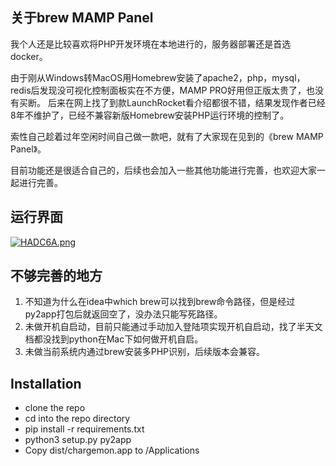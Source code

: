 ## 关于brew MAMP Panel

我个人还是比较喜欢将PHP开发环境在本地进行的，服务器部署还是首选docker。

由于刚从Windows转MacOS用Homebrew安装了apache2，php，mysql，redis后发现没可视化控制面板实在不方便，MAMP PRO好用但正版太贵了，也没有买断。
后来在网上找了到款LaunchRocket看介绍都很不错，结果发现作者已经8年不维护了，已经不兼容新版Homebrew安装PHP运行环境的控制了。

索性自己趁着过年空闲时间自己做一款吧，就有了大家现在见到的《brew MAMP Panel》。

目前功能还是很适合自己的，后续也会加入一些其他功能进行完善，也欢迎大家一起进行完善。

## 运行界面

[![HADC6A.png](https://s4.ax1x.com/2022/02/02/HADC6A.png)](https://imgtu.com/i/HADC6A)

## 不够完善的地方

1. 不知道为什么在idea中which brew可以找到brew命令路径，但是经过py2app打包后就返回空了，没办法只能写死路径。
2. 未做开机自启动，目前只能通过手动加入登陆项实现开机自启动，找了半天文档都没找到python在Mac下如何做开机自启。
3. 未做当前系统内通过brew安装多PHP识别，后续版本会兼容。

## Installation
- clone the repo
- cd into the repo directory
- pip install -r requirements.txt
- python3 setup.py py2app
- Copy dist/chargemon.app to /Applications